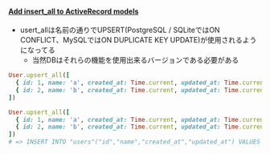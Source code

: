 #### [Add insert_all to ActiveRecord models](https://github.com/rails/rails/pull/35077)

* usert_allは名前の通りでUPSERT(PostgreSQL / SQLiteではON CONFLICT、MySQLではON DUPLICATE KEY UPDATE)が使用されるようになってる　
  * 当然DBはそれらの機能を使用出来るバージョンである必要がある

```ruby
User.upsert_all([
  { id: 1, name: 'a', created_at: Time.current, updated_at: Time.current },
  { id: 2, name: 'b', created_at: Time.current, updated_at: Time.current },
])

User.upsert_all([
  { id: 1, name: 'a', created_at: Time.current, updated_at: Time.current },
  { id: 2, name: 'b', created_at: Time.current, updated_at: Time.current },
])
# => INSERT INTO "users"("id","name","created_at","updated_at") VALUES (1, 'a', '2019-06-16 07:36:38.699495', '2019-06-16 07:36:38.699507'), (2, 'b', '2019-06-16 07:36:38.699510', '2019-06-16 07:36:38.699513') ON CONFLICT ("id") DO UPDATE SET "name"=excluded."name","created_at"=excluded."created_at","updated_at"=excluded."updated_at" RETURNING "id"
```
